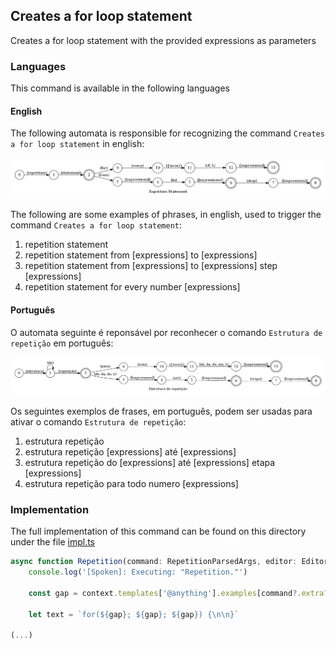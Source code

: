 ## Creates a for loop statement

Creates a for loop statement with the provided expressions as parameters

### Languages

This command is available in the following languages

#### English

The following automata is responsible for recognizing the command `Creates a for loop statement` in english:

![English](phrase_en-US.png)

The following are some examples of phrases, in english, used to trigger the command `Creates a for loop statement`:

1. repetition statement
2. repetition statement from [expressions] to [expressions]
3. repetition statement from [expressions] to [expressions] step [expressions]
4. repetition statement for every number [expressions]

#### Português

O automata seguinte é reponsável por reconhecer o comando `Estrutura de repetição` em português:

![Português](phrase_pt-BR.png)

Os seguintes exemplos de frases, em português, podem ser usadas para ativar o comando `Estrutura de repetição`:

1. estrutura repetição
2. estrutura repetição [expressions] até [expressions]
3. estrutura repetição do [expressions] até [expressions] etapa [expressions]
4. estrutura repetição para todo numero [expressions]

### Implementation

The full implementation of this command can be found on this directory under the file [impl.ts](impl.ts)

```typescript
async function Repetition(command: RepetitionParsedArgs, editor: Editor, context: Context) {
    console.log('[Spoken]: Executing: "Repetition."')
    
    const gap = context.templates['@anything'].examples[command?.extra?.lang as string][0]

    let text = `for(${gap}; ${gap}; ${gap}) {\n\n}`

(...)
```